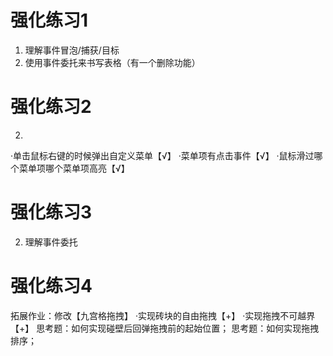 # 强化练习1

1. 理解事件冒泡/捕获/目标
2. 使用事件委托来书写表格（有一个删除功能）

# 强化练习2

2. 
·单击鼠标右键的时候弹出自定义菜单【√】
·菜单项有点击事件【√】
·鼠标滑过哪个菜单项哪个菜单项高亮【√】

# 强化练习3
2. 理解事件委托

# 强化练习4
拓展作业：修改【九宫格拖拽】
·实现砖块的自由拖拽【+】
·实现拖拽不可越界【+】
思考题：如何实现碰壁后回弹拖拽前的起始位置；
思考题：如何实现拖拽排序；